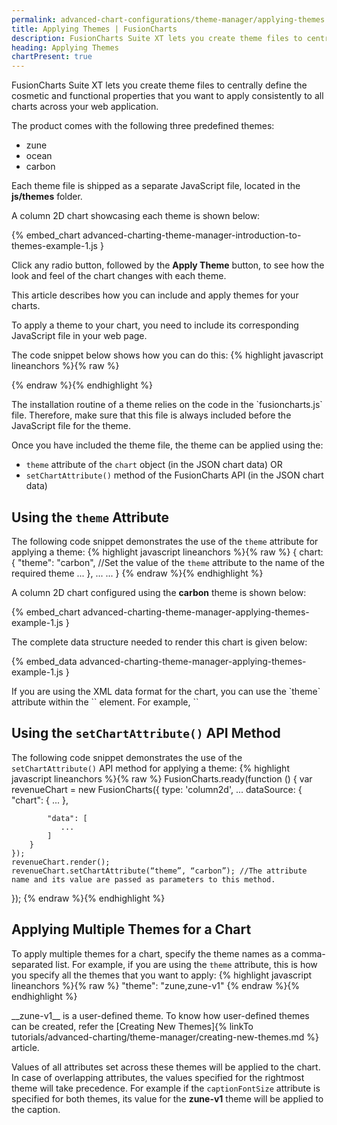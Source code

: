 ```yaml
---
permalink: advanced-chart-configurations/theme-manager/applying-themes.html
title: Applying Themes | FusionCharts
description: FusionCharts Suite XT lets you create theme files to centrally define the cosmetic and functional properties that you want to apply consistently to all charts across your web application.
heading: Applying Themes
chartPresent: true
---
```


<script defer type="text/javascript" src="{{ site.baseurl | append:'assets/fusioncharts/themes/fusioncharts.theme.carbon.js'}}"></script>
<script defer type="text/javascript" src="{{ site.baseurl | append:'assets/fusioncharts/themes/fusioncharts.theme.ocean.js'}}"></script>
<script defer type="text/javascript" src="{{ site.baseurl | append:'assets/fusioncharts/themes/fusioncharts.theme.zune.js'}}"></script>


FusionCharts Suite XT lets you create theme files to centrally define the cosmetic and functional properties that you want to apply consistently to all charts across your web application. 

The product comes with the following three predefined themes:

* zune
* ocean
* carbon

Each theme file is shipped as a separate JavaScript file, located in the __js/themes__ folder.

A column 2D chart showcasing each theme is shown below:

{% embed_chart advanced-charting-theme-manager-introduction-to-themes-example-1.js }

Click any radio button, followed by the __Apply Theme__ button, to see how the look and feel of the chart changes with each theme.

This article describes how you can include and apply themes for your charts.

To apply a theme to your chart, you need to include its corresponding JavaScript file in your web page.

The code snippet below shows how you can do this:
{% highlight javascript lineanchors %}{% raw %}
<script type="text/javascript" src="js/fusioncharts.js"></script>
<script type="text/javascript" src="js/themes/fusioncharts.theme.carbon.js"></script>
{% endraw %}{% endhighlight %}

<p class="text-info">
The installation routine of a theme relies on the code in the `fusioncharts.js` file. Therefore, make sure that this file is always included before the JavaScript file for the theme.
</p>

Once you have included the theme file, the theme can be applied using the:

* `theme` attribute of the `chart` object  (in the JSON chart data)
                                    OR
* `setChartAttribute()` method of the FusionCharts API (in the JSON chart data)

## Using the `theme` Attribute
The following code snippet demonstrates the use of the `theme` attribute for applying a theme:
{% highlight javascript lineanchors %}{% raw %}
{
    chart: {
        "theme": "carbon", //Set the value of the `theme` attribute to the name of the required theme
        ...
    },
    ...
    ...
}
{% endraw %}{% endhighlight %}

A column 2D chart configured using the __carbon__ theme is shown below:

{% embed_chart advanced-charting-theme-manager-applying-themes-example-1.js }

The complete data structure needed to render this chart is given below:

{% embed_data advanced-charting-theme-manager-applying-themes-example-1.js }

<p class="text-info">
If you are using the XML data format for the chart, you can use the `theme` attribute within the `<chart>` element. For example, `<chart theme=”carbon”>`
</p>

## Using the `setChartAttribute()` API Method

The following code snippet demonstrates the use of the `setChartAttribute()` API method for applying a theme:
{% highlight javascript lineanchors %}{% raw %}
FusionCharts.ready(function () {
    var revenueChart = new FusionCharts({
        type: 'column2d',
        ...
        dataSource: {
            "chart": {
                ...
            },

            "data": [
               ...
            ]
        }
    });
    revenueChart.render();
    revenueChart.setChartAttribute(“theme”, “carbon”); //The attribute name and its value are passed as parameters to this method.
});
{% endraw %}{% endhighlight %}

## Applying Multiple Themes for a Chart
To apply multiple themes for a chart, specify the theme names as a comma-separated list. For example, if you are using the `theme` attribute, this is how you specify all the themes that you want to apply:
{% highlight javascript lineanchors %}{% raw %}
"theme": "zune,zune-v1"
{% endraw %}{% endhighlight %}

<p class="text-info">
__zune-v1__ is a user-defined theme. To know how user-defined themes can be created, refer the [Creating New Themes]{% linkTo tutorials/advanced-charting/theme-manager/creating-new-themes.md %} article. 
</p>

Values of all attributes set across these themes will be applied to the chart. In case of overlapping attributes, the values specified for the rightmost theme will take precedence. For example if the `captionFontSize` attribute is specified for both themes, its value for the __zune-v1__ theme will be applied to the caption.


